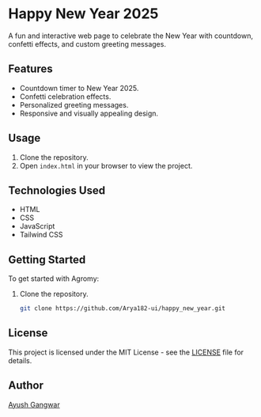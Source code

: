 # Happy New Year 2025

A fun and interactive web page to celebrate the New Year with countdown, confetti effects, and custom greeting messages.

## Features
- Countdown timer to New Year 2025.
- Confetti celebration effects.
- Personalized greeting messages.
- Responsive and visually appealing design.

## Usage
1. Clone the repository.
2. Open `index.html` in your browser to view the project.

## Technologies Used
- HTML
- CSS
- JavaScript
- Tailwind CSS

## Getting Started

To get started with Agromy:
1. Clone the repository.
   ```bash
   git clone https://github.com/Arya182-ui/happy_new_year.git

## License

This project is licensed under the MIT License - see the [LICENSE](LICENSE.md) file for details.

## Author


[Ayush Gangwar](https://github.com/Arya182-ui)
